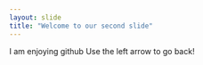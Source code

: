 ```yaml
---
layout: slide
title: "Welcome to our second slide"
---
```

I am enjoying github
Use the left arrow to go back!
